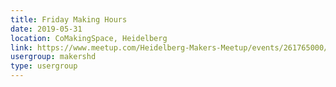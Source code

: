 ```yaml
---
title: Friday Making Hours
date: 2019-05-31
location: CoMakingSpace, Heidelberg
link: https://www.meetup.com/Heidelberg-Makers-Meetup/events/261765000/
usergroup: makershd
type: usergroup
---
```

